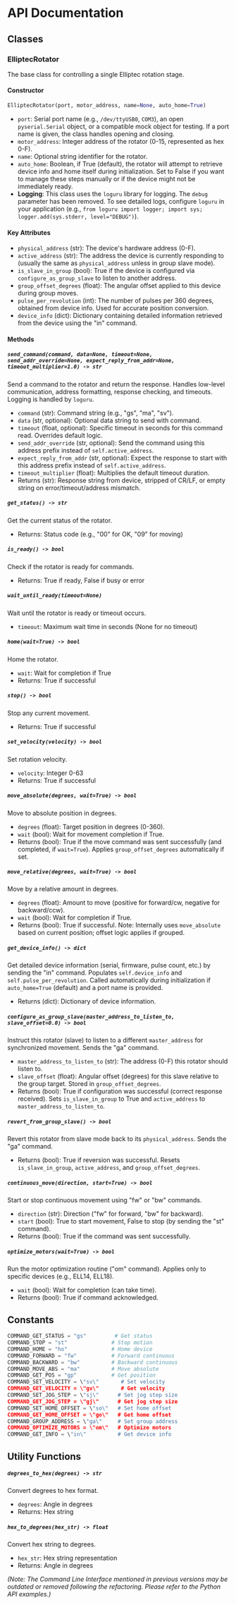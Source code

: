 # API Documentation

## Classes

### ElliptecRotator

The base class for controlling a single Elliptec rotation stage.

#### Constructor

```python
ElliptecRotator(port, motor_address, name=None, auto_home=True)
```

- `port`: Serial port name (e.g., `/dev/ttyUSB0`, `COM3`), an open `pyserial.Serial` object, or a compatible mock object for testing. If a port name is given, the class handles opening and closing.
- `motor_address`: Integer address of the rotator (0-15, represented as hex 0-F).
- `name`: Optional string identifier for the rotator.
- `auto_home`: Boolean, if True (default), the rotator will attempt to retrieve device info and home itself during initialization. Set to False if you want to manage these steps manually or if the device might not be immediately ready.
- **Logging**: This class uses the `loguru` library for logging. The `debug` parameter has been removed. To see detailed logs, configure `loguru` in your application (e.g., `from loguru import logger; import sys; logger.add(sys.stderr, level="DEBUG")`).

#### Key Attributes

- `physical_address` (str): The device's hardware address (0-F).
- `active_address` (str): The address the device is currently responding to (usually the same as `physical_address` unless in group slave mode).
- `is_slave_in_group` (bool): True if the device is configured via `configure_as_group_slave` to listen to another address.
- `group_offset_degrees` (float): The angular offset applied to this device during group moves.
- `pulse_per_revolution` (int): The number of pulses per 360 degrees, obtained from device info. Used for accurate position conversion.
- `device_info` (dict): Dictionary containing detailed information retrieved from the device using the "in" command.

#### Methods

##### `send_command(command, data=None, timeout=None, send_addr_override=None, expect_reply_from_addr=None, timeout_multiplier=1.0) -> str`
Send a command to the rotator and return the response. Handles low-level communication, address formatting, response checking, and timeouts. Logging is handled by `loguru`.

- `command` (str): Command string (e.g., "gs", "ma", "sv").
- `data` (str, optional): Optional data string to send with command.
- `timeout` (float, optional): Specific timeout in seconds for this command read. Overrides default logic.
- `send_addr_override` (str, optional): Send the command using this address prefix instead of `self.active_address`.
- `expect_reply_from_addr` (str, optional): Expect the response to start with this address prefix instead of `self.active_address`.
- `timeout_multiplier` (float): Multiplies the default timeout duration.
- Returns (str): Response string from device, stripped of CR/LF, or empty string on error/timeout/address mismatch.

##### `get_status() -> str`
Get the current status of the rotator.
- Returns: Status code (e.g., "00" for OK, "09" for moving)

##### `is_ready() -> bool`
Check if the rotator is ready for commands.
- Returns: True if ready, False if busy or error

##### `wait_until_ready(timeout=None)`
Wait until the rotator is ready or timeout occurs.
- `timeout`: Maximum wait time in seconds (None for no timeout)

##### `home(wait=True) -> bool`
Home the rotator.
- `wait`: Wait for completion if True
- Returns: True if successful

##### `stop() -> bool`
Stop any current movement.
- Returns: True if successful

##### `set_velocity(velocity) -> bool`
Set rotation velocity.
- `velocity`: Integer 0-63
- Returns: True if successful

##### `move_absolute(degrees, wait=True) -> bool`
Move to absolute position in degrees.
- `degrees` (float): Target position in degrees (0-360).
- `wait` (bool): Wait for movement completion if True.
- Returns (bool): True if the move command was sent successfully (and completed, if `wait=True`). Applies `group_offset_degrees` automatically if set.

##### `move_relative(degrees, wait=True) -> bool`
Move by a relative amount in degrees.
- `degrees` (float): Amount to move (positive for forward/cw, negative for backward/ccw).
- `wait` (bool): Wait for completion if True.
- Returns (bool): True if successful. Note: Internally uses `move_absolute` based on current position; offset logic applies if grouped.

##### `get_device_info() -> dict`
Get detailed device information (serial, firmware, pulse count, etc.) by sending the "in" command. Populates `self.device_info` and `self.pulse_per_revolution`. Called automatically during initialization if `auto_home=True` (default) and a port name is provided.
- Returns (dict): Dictionary of device information.

##### `configure_as_group_slave(master_address_to_listen_to, slave_offset=0.0) -> bool`
Instruct this rotator (slave) to listen to a different `master_address` for synchronized movement. Sends the "ga" command.
- `master_address_to_listen_to` (str): The address (0-F) this rotator should listen to.
- `slave_offset` (float): Angular offset (degrees) for this slave relative to the group target. Stored in `group_offset_degrees`.
- Returns (bool): True if configuration was successful (correct response received). Sets `is_slave_in_group` to True and `active_address` to `master_address_to_listen_to`.

##### `revert_from_group_slave() -> bool`
Revert this rotator from slave mode back to its `physical_address`. Sends the "ga" command.
- Returns (bool): True if reversion was successful. Resets `is_slave_in_group`, `active_address`, and `group_offset_degrees`.

##### `continuous_move(direction, start=True) -> bool`
Start or stop continuous movement using "fw" or "bw" commands.
- `direction` (str): Direction ("fw" for forward, "bw" for backward).
- `start` (bool): True to start movement, False to stop (by sending the "st" command).
- Returns (bool): True if the command was sent successfully.

##### `optimize_motors(wait=True) -> bool`
Run the motor optimization routine ("om" command). Applies only to specific devices (e.g., ELL14, ELL18).
- `wait` (bool): Wait for completion (can take time).
- Returns (bool): True if command acknowledged.


## Constants

```python
COMMAND_GET_STATUS = "gs"         # Get status
COMMAND_STOP = "st"              # Stop motion
COMMAND_HOME = "ho"              # Home device
COMMAND_FORWARD = "fw"           # Forward continuous
COMMAND_BACKWARD = "bw"          # Backward continuous
COMMAND_MOVE_ABS = "ma"          # Move absolute
COMMAND_GET_POS = "gp"           # Get position
COMMAND_SET_VELOCITY = \"sv\"       # Set velocity
COMMAND_GET_VELOCITY = \"gv\"       # Get velocity
COMMAND_SET_JOG_STEP = \"sj\"      # Set jog step size
COMMAND_GET_JOG_STEP = \"gj\"      # Get jog step size
COMMAND_SET_HOME_OFFSET = \"so\"   # Set home offset
COMMAND_GET_HOME_OFFSET = \"go\"   # Get home offset
COMMAND_GROUP_ADDRESS = \"ga\"     # Set group address
COMMAND_OPTIMIZE_MOTORS = \"om\"   # Optimize motors
COMMAND_GET_INFO = \"in\"          # Get device info
```

## Utility Functions

##### `degrees_to_hex(degrees) -> str`
Convert degrees to hex format.
- `degrees`: Angle in degrees
- Returns: Hex string

##### `hex_to_degrees(hex_str) -> float`
Convert hex string to degrees.
- `hex_str`: Hex string representation
- Returns: Angle in degrees

*(Note: The Command Line Interface mentioned in previous versions may be outdated or removed following the refactoring. Please refer to the Python API examples.)*